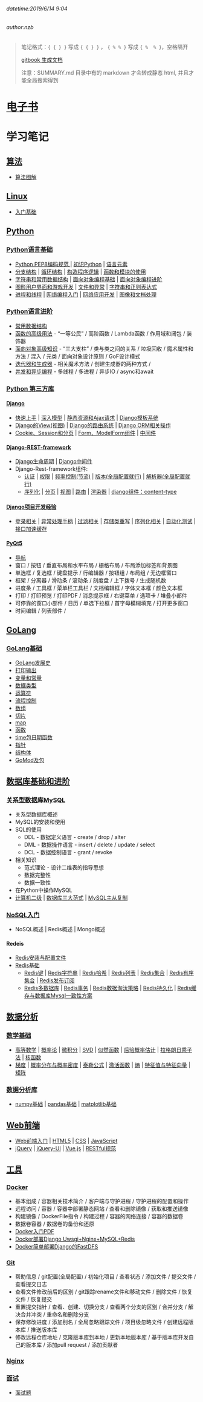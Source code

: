 ###### datetime:2019/6/14 9:04
###### author:nzb

> 笔记格式：`{ { } }` 写成 `{ { } }` ， `{ % % }` 写成 `{ %  % }`，空格隔开
> 
> [gitbook 生成文档](https://github.com/bluesnie/git_test)
> 
> 注意：SUMMARY.md 目录中有的 markdown 才会转成静态 html, 并且才能全局搜索得到

# [电子书](https://bluesnie.github.io/Learning-notes/)

# 学习笔记

## [算法](./Algorithm)

- [算法图解](./Algorithm/算法图解.pdf)

## [Linux](./Linux)

- [入门基础](./Linux/基础/Linux.html)

## [Python](./Python)

### [Python语言基础](./Python/Python语言基础/)

- [Python PEP8编码规范 ](./Python/PEP8.md) 
| [初识Python](./Python/Python语言基础/00-初识Python.md)
| [语言元素](./Python/Python语言基础/01-语言元素.md)
- [分支结构](./Python/Python语言基础/02-分支结构.md)
| [循环结构](./Python/Python语言基础/03-循环结构.md)
| [构造程序逻辑](./Python/Python语言基础/04-练习.md)
| [函数和模块的使用](./Python/Python语言基础/05-函数和模块的使用.md)
- [字符串和常用数据结构](./Python/Python语言基础/06-字符串和常用数据结构.md)
| [面向对象编程基础](./Python/Python语言基础/07-面向对象编程基础.md)
| [面向对象编程进阶](./Python/Python语言基础/08-面向对象编程进阶.md)
- [图形用户界面和游戏开发](./Python/Python语言基础/09-图形用户界面和游戏开发.md)
| [文件和异常](./Python/Python语言基础/10-文件和异常.md)
| [字符串和正则表达式](./Python/Python语言基础/11-字符串和正则表达式.md)
- [进程和线程](./Python/Python语言基础/12-进程和线程.md)
| [网络编程入门](./Python/Python语言基础/13-网络编程入门.md)
| [网络应用开发](./Python/Python语言基础/14-网络应用开发.md)
| [图像和文档处理](./Python/Python语言基础/15-图像和办公文档处理.md)

### [Python语言进阶 ](./Python/Python语言进阶)

- [常用数据结构](./Python/Python语言进阶/01-常用数据结构和算法.md)
- [函数的高级用法](./Python/Python语言进阶/02-函数的高级用法.md) - “一等公民” / 高阶函数 / Lambda函数 / 作用域和闭包 / 装饰器
- [面向对象高级知识](./Python/Python语言进阶/03-面向对象高级知识.md) - “三大支柱” / 类与类之间的关系 / 垃圾回收 / 魔术属性和方法 / 混入 / 元类 / 面向对象设计原则 / GoF设计模式
- [迭代器和生成器](./Python/Python语言进阶/04-迭代器和生成器.md) - 相关魔术方法 / 创建生成器的两种方式 / 
- [并发和异步编程](./Python/Python语言进阶/05-并发和异步编程.md) - 多线程 / 多进程 / 异步IO / async和await

### [Python 第三方库](./Python/第三方库)

#### [Django](./Python/第三方库/Django)

- [快速上手](./Python/第三方库/Django/01-快速上手.md)
| [深入模型](./Python/第三方库/Django/02-深入模型.md)
| [静态资源和Ajax请求](./Python/第三方库/Django/03-静态资源和Ajax请求.md)
| [Django模板系统](./Python/第三方库/Django/04-Django模板系统.md)
- [Django的View(视图)](./Python/第三方库/Django/05-Django的View.md)
| [Django的路由系统](./Python/第三方库/Django/06-Django的路由系统.md)
| [Django ORM相关操作](./Python/第三方库/Django/07-Django-ORM相关操作.md)
- [Cookie、Session和分页](./Python/第三方库/Django/08-Cookie、Session和分页.md)
| [Form、ModelForm组件](./Python/第三方库/Django/09-Form和ModelForm组件.md)
| [中间件](./Python/第三方库/Django/10-中间件.md)

#### [Django-REST-framework](./Python/第三方库/Django/Django-REST-framework.md)

- [Django生命周期](./Python/第三方库/Django/Django-REST-framework.md#Django生命周期:(rest_framework))
| [Django中间件](./Python/第三方库/Django/Django-REST-framework.md#中间件)
- Django-Rest-framework组件:
    - [认证](./Python/第三方库/Django/Django-REST-framework.md#一认证)
    | [权限](./Python/第三方库/Django/Django-REST-framework.md#二权限)
    | [频率控制(节流)](./Python/第三方库/Django/Django-REST-framework.md#三频率控制节流)
    | [版本(全局配置就行)](./Python/第三方库/Django/Django-REST-framework.md#四版本全局配置就行)
    | [解析器(全局配置就行)](./Python/第三方库/Django/Django-REST-framework.md#五解析器全局配置就行)
    - [序列化](./Python/第三方库/Django/Django-REST-framework.md#六序列化)
    | [分页](./Python/第三方库/Django/Django-REST-framework.md#七分页)
    | [视图](./Python/第三方库/Django/Django-REST-framework.md#八视图)
    | [路由](./Python/第三方库/Django/Django-REST-framework.md#九路由)
    | [渲染器](./Python/第三方库/Django/Django-REST-framework.md#十渲染器)
    | [django组件：content-type](./Python/第三方库/Django/Django-REST-framework.md#十一django组件content_type)
      

#### [Django项目开发经验](./Python/第三方库/Django/Django开发经验)

- [登录相关](./Python/第三方库/Django/Django开发经验/02-Django-restframework登录相关.md)
| [异常处理手柄](./Python/第三方库/Django/Django开发经验/01-Django-restframework重写异常处理手柄.md)
| [过滤相关](./Python/第三方库/Django/Django开发经验/03-Django-restframework过滤类相关.md)
| [存储类重写](./Python/第三方库/Django/Django开发经验/04-Django-Fastdfs重写存储类.md)
| [序列化相关](./Python/第三方库/Django/Django开发经验/05-Django-restframework序列化相关.md)
| [自动化测试](./Python/第三方库/Django/Django开发经验/06-api接口自动化测试.md)
| [接口加速缓存](./Python/第三方库/Django/Django开发经验/07-为接口加速加缓存.md)

#### [PyQt5](./Python/第三方库/PyQt5)
- [导航](./Python/第三方库/PyQt5/README.md)
- 窗口 / 按钮 / 垂直布局和水平布局 / 栅格布局 / 布局添加标签和背景图
- 单选框 / 复选框 / 键盘提示 / 行编辑器 / 按钮组 / 布局组 / 无边框窗口
-  框架 / 分离器 / 滑动条 / 滚动条 / 刻度盘 / 上下拨号 / 生成随机数 
- 进度条 / 工具框 / 菜单栏工具栏 / 文档编辑框 / 字体文本框 / 颜色文本框
- 打印 / 打印预览 / 打印PDF / 消息提示框 / 右键菜单 / 选项卡 / 堆叠小部件
- 可停靠的窗口小部件 / 日历 / 单选下拉框 / 首字母模糊填充 / 打开更多窗口
- 时间编辑 / 列表部件 / 

## [GoLang](./GoLang)

### [GoLang基础](./GoLang/GoLang基础)

- [GoLang发展史](./GoLang/GoLang基础/01-GoLang发展史.md)
- [打印输出](./GoLang/GoLang基础/02-打印输出.md)
- [变量和常量](./GoLang/GoLang基础/03-变量和常量.md)
- [数据类型](./GoLang/GoLang基础/04-数据类型.md)
- [运算符](./GoLang/GoLang基础/05-运算符.md)
- [流程控制](./GoLang/GoLang基础/06-流程控制.md)
- [数组](./GoLang/GoLang基础/07-数组.md)
- [切片](./GoLang/GoLang基础/08-切片.md)
- [map](./GoLang/GoLang基础/09-map.md)
- [函数](./GoLang/GoLang基础/10-函数.md)
- [time包日期函数](./GoLang/GoLang基础/11-time包日期函数.md)
- [指针](./GoLang/GoLang基础/12-指针.md)
- [结构体](./GoLang/GoLang基础/13-结构体.md)
- [GoMod及包](./GoLang/GoLang基础/14-GoMod及包.md)

## [数据库基础和进阶](./Database)

### [关系型数据库MySQL](./Database/MySQL)
  - 关系型数据库概述
  - MySQL的安装和使用
  - SQL的使用
    - DDL - 数据定义语言 - create / drop / alter
    - DML - 数据操作语言 - insert / delete / update / select
    - DCL - 数据控制语言 - grant / revoke
  - 相关知识
    - 范式理论 - 设计二维表的指导思想
    - 数据完整性
    - 数据一致性
  - 在Python中操作MySQL
  - [计算机二级](./Database/MySQL/计算机二级MySQL.md)
  | [数据库三大范式](./Database/MySQL/数据库三大范式.md)
  | [MySQL主从复制](./Database/MySQL/主从复制.md)

### [NoSQL入门](./Day36-40/39.NoSQL入门.md)
  - NoSQL概述
  | Redis概述
  | Mongo概述

#### Redeis
  - [Redis安装与配置文件](./Database/NoSQL/02-Redis安装与配置文件.md)
  - [Redis基础](./Database/NoSQL/03-Redis基础.md)
    - [Redis键](./Database/NoSQL/03-Redis基础.md#redis键key) 
    | [Redis字符串](./Database/NoSQL/03-Redis基础.md#redis-字符串string) 
    | [Redis哈希](./Database/NoSQL/03-Redis基础.md#redis-哈希hash)
    | [Redis列表](./Database/NoSQL/03-Redis基础.md#redis-列表list)
    | [Redis集合](./Database/NoSQL/03-Redis基础.md#redis-集合set)
    | [Redis有序集合](./Database/NoSQL/03-Redis基础.md#redis-有序集合sorted-set)
    | [Redis发布订阅](./Database/NoSQL/03-Redis基础.md#redis-发布订阅)
    - [Redis多数据库](./Database/NoSQL/03-Redis基础.md#redis多数据库)
    | [Redis事务](./Database/NoSQL/03-Redis基础.md#redis-事务)
    | [Redis数据淘汰策略](./Database/NoSQL/03-Redis基础.md#redis数据淘汰策略redisconf)
    | [Redis持久化](./Database/NoSQL/03-Redis基础.md#redis持久化)
    | [Redis缓存与数据库Mysql一致性方案](./Database/NoSQL/03-Redis基础.md#redis缓存与数据库mysql一致性方案)

## [数据分析](./MachineLearning/)

### [数学基础](./MachineLearning/数学基础)
    
- [高等数学](./MachineLearning/数学基础/高等数学.pdf)
| [概率论](./MachineLearning/数学基础/概率论.pdf)
| [微积分](./MachineLearning/数学基础/微积分.pdf)
| [SVD](./MachineLearning/数学基础/SVD.pdf)
| [似然函数](./MachineLearning/数学基础/似然函数.pdf)
| [后验概率估计](./MachineLearning/数学基础/后验概率估计.pdf)
| [拉格朗日乘子法](./MachineLearning/数学基础/拉格朗日乘子法.pdf)
| [核函数](./MachineLearning/数学基础/核函数.pdf)
- [梯度](./MachineLearning/数学基础/梯度.pdf)
| [概率分布与概率密度](./MachineLearning/数学基础/概率分布与概率密度.pdf)
| [泰勒公式](./MachineLearning/数学基础/泰勒公式.pdf)
| [激活函数](./MachineLearning/数学基础/激活函数.pdf)
| [熵](./MachineLearning/数学基础/熵.pdf)
| [特征值与特征向量](./MachineLearning/数学基础/特征值与特征向量.pdf)
| [矩阵](./MachineLearning/数学基础/矩阵.pdf)

### [数据分析库](./MachineLearning/MatplotlibNumpyPandas)
    
- [numpy基础](./MachineLearning/MatplotlibNumpyPandas/numpy基础.md)
| [pandas基础](./MachineLearning/MatplotlibNumpyPandas/Pandas快速入门.md)
| [matplotlib基础](./MachineLearning/MatplotlibNumpyPandas/matplotlib基础.md)

## [Web前端](./Web/)

- [Web前端入门](./Web/Web前端概述.md)
| [HTML5](./Web/HTML5)
| [CSS](./Web/CSS)
| [JavaScript](./Web/JavaScript)
- [jQuery](./Web/JavaScript/框架)
| [jQuery-UI](./Web/JavaScript/框架/jQuery-UI.md)
| [Vue.js](./Web/JavaScript/框架)
| [RESTful规范](./Web/RESTful.md)

## [工具](./Utils/)

### [Docker](./Utils/docker/Docker.md)

- 基本组成 / 容器相关技术简介 / 客户端与守护进程 / 守护进程的配置和操作
- 远程访问 / 容器 / 容器中部署静态网站 / 查看和删除镜像 / 获取和推送镜像
- 构建镜像 / DockerFile指令 / 构建过程 / 容器的网络连接 / 容器的数据卷
- 数据卷容器 / 数据卷的备份和还原
- [Docker入门PDF](./Utils/docker/Docker入门教程.pdf)
- [Docker部署Django Uwsgi+Nginx+MySQL+Redis](./Utils/docker/django_demo_docker/README.md)
- [Docker简单部署Django的FastDFS](./Utils/docker/FastDFS.md)

### [Git](./Utils/Git基本命令.md)

- 帮助信息 / git配置(全局配置) / 初始化项目 / 查看状态 / 添加文件 / 提交文件 / 查看提交日志
- 查看文件修改前后的区别 / git跟踪rename文件和移动文件 / 删除文件 / 恢复文件 / 恢复提交 
- 重置提交指针 / 查看、创建、切换分支 / 查看两个分支的区别 / 合并分支 / 解决合并冲突 / 重命名和删除分支
- 保存修改进度 / 添加别名 / 全局忽略跟踪文件 / 项目级忽略文件 / 创建远程版本库 / 推送版本库
- 修改远程仓库地址 / 克隆版本库到本地 / 更新本地版本库 / 基于版本库开发自己的版本库 / 添加pull request / 添加贡献者

### [Nginx](./Utils/Nginx.md)

### [面试](InterviewPreparation/README.md)
- [面试题](InterviewPreparation/ClassicQuestion/20201027/README.md)

